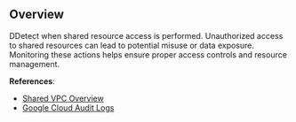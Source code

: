 ## Overview

DDetect when shared resource access is performed. Unauthorized access to shared resources can lead to potential misuse or data exposure. Monitoring these actions helps ensure proper access controls and resource management.

**References**:
- [Shared VPC Overview](https://cloud.google.com/vpc/docs/shared-vpc)
- [Google Cloud Audit Logs](https://cloud.google.com/logging/docs/audit)